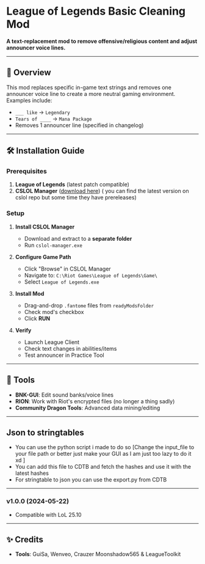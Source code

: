 # League of Legends Basic Cleaning Mod 

**A text-replacement mod to remove offensive/religious content and adjust announcer voice lines.**

---

## 📖 Overview
This mod replaces specific in-game text strings and removes one announcer voice line to create a more neutral gaming environment. Examples include:
- `___ like` → `Legendary`
- `Tears of ____` → `Mana Package`
- Removes 1 announcer line (specified in changelog)

---

## 🛠️ Installation Guide

### Prerequisites
1. **League of Legends** (latest patch compatible)
2. **CSLOL Manager** ([download here](https://github.com/LeagueToolkit/cslol-manager/releases/tag/2024-10-27-401067d-prerelease)) ( you can find the latest version on cslol repo but some time they have prereleases)

### Setup
1. **Install CSLOL Manager**
   - Download and extract to a **separate folder**
   - Run `cslol-manager.exe`

2. **Configure Game Path**
   - Click "Browse" in CSLOL Manager
   - Navigate to: `C:\Riot Games\League of Legends\Game\`
   - Select `League of Legends.exe`

3. **Install Mod**
   - Drag-and-drop `.fantome` files from `readyModsFolder`
   - Check mod's checkbox
   - Click **RUN**

4. **Verify**
   - Launch League Client
   - Check text changes in abilities/items
   - Test announcer in Practice Tool

---

## 🔧 Tools
- **BNK-GUI**: Edit sound banks/voice lines
- **RION**: Work with Riot's encrypted files (no longer a thing sadly)
- **Community Dragon Tools**: Advanced data mining/editing


---
##  Json to stringtables
- You can use the python script i made to do so [Change the input_file to your file path or better just make your GUI as I am just too lazy to do it xd ]
- You can add this file to CDTB and fetch the hashes and use it with the latest hashes
- For stringtable to json you can use the export.py from CDTB


---
### v1.0.0 (2024-05-22)
- Compatible with LoL 25.10
---
## ✨ Credits
- **Tools**: GuiSa, Wenveo, Crauzer Moonshadow565 & LeagueToolkit

